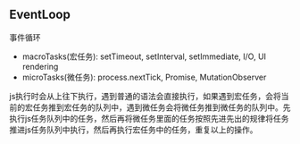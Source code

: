 ## EventLoop

事件循环

- macroTasks(宏任务): setTimeout, setInterval, setImmediate, I/O, UI rendering
- microTasks(微任务): process.nextTick, Promise, MutationObserver

<!-- https://jakearchibald.com/2015/tasks-microtasks-queues-and-schedules/ -->

js执行时会从上往下执行，遇到普通的语法会直接执行，如果遇到宏任务，会将当前的宏任务推到宏任务的队列中，遇到微任务会将微任务推到微任务的队列中。先执行js任务队列中的任务，然后再将微任务里面的任务按照先进先出的规律将任务推进js任务队列中执行，然后再执行宏任务中的任务，重复以上的操作。